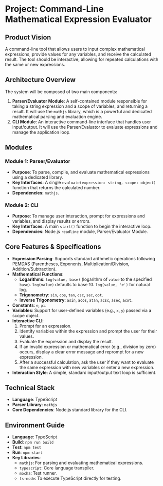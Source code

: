 # Project: Command-Line Mathematical Expression Evaluator

## Product Vision
A command-line tool that allows users to input complex mathematical expressions, provide values for any variables, and receive the calculated result. The tool should be interactive, allowing for repeated calculations with the same or new expressions.

## Architecture Overview
The system will be composed of two main components:
1.  **Parser/Evaluator Module**: A self-contained module responsible for taking a string expression and a scope of variables, and returning a result. It will use the `mathjs` library, which is a powerful and dedicated mathematical parsing and evaluation engine.
2.  **CLI Module**: An interactive command-line interface that handles user input/output. It will use the Parser/Evaluator to evaluate expressions and manage the application loop.

## Modules

### Module 1: Parser/Evaluator
- **Purpose**: To parse, compile, and evaluate mathematical expressions using a dedicated library.
- **Key Interfaces**: A single `evaluate(expression: string, scope: object)` function that returns the calculated number.
- **Dependencies**: `mathjs`.

### Module 2: CLI
- **Purpose**: To manage user interaction, prompt for expressions and variables, and display results or errors.
- **Key Interfaces**: A main `start()` function to begin the interactive loop.
- **Dependencies**: Node.js `readline` module, Parser/Evaluator Module.

## Core Features & Specifications
- **Expression Parsing**: Supports standard arithmetic operations following PEMDAS (Parentheses, Exponents, Multiplication/Division, Addition/Subtraction).
- **Mathematical Functions**:
  - **Logarithms**: `log(value, base)` (logarithm of `value` to the specified `base`). `log(value)` defaults to base 10. `log(value, 'e')` for natural log.
  - **Trigonometry**: `sin`, `cos`, `tan`, `csc`, `sec`, `cot`.
  - **Inverse Trigonometry**: `asin`, `acos`, `atan`, `acsc`, `asec`, `acot`.
- **Constants**: `e`, `pi`.
- **Variables**: Support for user-defined variables (e.g., `x`, `y`) passed via a scope object.
- **Interactive CLI**:
  1. Prompt for an expression.
  2. Identify variables within the expression and prompt the user for their values.
  3. Evaluate the expression and display the result.
  4. If an invalid expression or mathematical error (e.g., division by zero) occurs, display a clear error message and reprompt for a new expression.
  5. After a successful calculation, ask the user if they want to evaluate the same expression with new variables or enter a new expression.
- **Interaction Style**: A simple, standard input/output text loop is sufficient.

## Technical Stack
- **Language**: TypeScript
- **Parser Library**: `mathjs`
- **Core Dependencies**: Node.js standard library for the CLI.

## Environment Guide
- **Language**: TypeScript
- **Build**: `npm run build`
- **Test**: `npm test`
- **Run**: `npm start`
- **Key Libraries**:
  - `mathjs`: For parsing and evaluating mathematical expressions.
  - `typescript`: Core language transpiler.
  - `mocha`: Test runner.
  - `ts-node`: To execute TypeScript directly for testing.